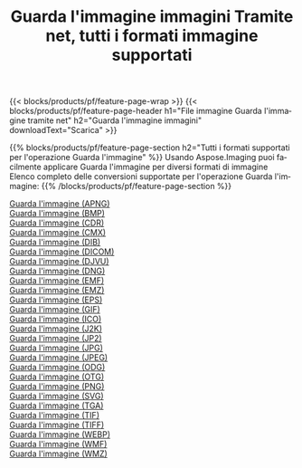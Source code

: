 ﻿---
title: Guarda l'immagine immagini Tramite net, tutti i formati immagine supportati 
weight: 3920
url: /it/net/viewer 
lang: it
langdirlevel: 2
locales: zh-hans,ja,it,ru,de,es,fr,nl,id,lt,pl,pt,vi,tr,ko,zh-hant,ar,hi,th,sv,cs,uk,he
description: Usando Aspose.Imaging puoi facilmente Guarda l'immagine immagini tramite net
---

{{< blocks/products/pf/feature-page-wrap >}}
{{< blocks/products/pf/feature-page-header h1="File immagine Guarda l'immagine tramite net" h2="Guarda l'immagine immagini" downloadText="Scarica" >}}


{{% blocks/products/pf/feature-page-section  h2="Tutti i formati supportati per l'operazione Guarda l'immagine" %}}
Usando Aspose.Imaging puoi facilmente applicare Guarda l'immagine per diversi formati di immagine
<br/>
Elenco completo delle conversioni supportate per l'operazione Guarda l'immagine:
{{% /blocks/products/pf/feature-page-section %}}
<div class="container-fluid productfamilypage bg-gray">
    <div class="convertypes bg-gray agp-content section">
        <div class="container">
		<div class="row other-converters">
		    <div class='col-md-2 other-converter remove-lp remove-rp'><a href="/imaging/it/net/viewer/apng" >Guarda l'immagine (APNG)</a></div><div class='col-md-2 other-converter remove-lp remove-rp'><a href="/imaging/it/net/viewer/bmp" >Guarda l'immagine (BMP)</a></div><div class='col-md-2 other-converter remove-lp remove-rp'><a href="/imaging/it/net/viewer/cdr" >Guarda l'immagine (CDR)</a></div><div class='col-md-2 other-converter remove-lp remove-rp'><a href="/imaging/it/net/viewer/cmx" >Guarda l'immagine (CMX)</a></div><div class='col-md-2 other-converter remove-lp remove-rp'><a href="/imaging/it/net/viewer/dib" >Guarda l'immagine (DIB)</a></div><div class='col-md-2 other-converter remove-lp remove-rp'><a href="/imaging/it/net/viewer/dicom" >Guarda l'immagine (DICOM)</a></div><div class='col-md-2 other-converter remove-lp remove-rp'><a href="/imaging/it/net/viewer/djvu" >Guarda l'immagine (DJVU)</a></div><div class='col-md-2 other-converter remove-lp remove-rp'><a href="/imaging/it/net/viewer/dng" >Guarda l'immagine (DNG)</a></div><div class='col-md-2 other-converter remove-lp remove-rp'><a href="/imaging/it/net/viewer/emf" >Guarda l'immagine (EMF)</a></div><div class='col-md-2 other-converter remove-lp remove-rp'><a href="/imaging/it/net/viewer/emz" >Guarda l'immagine (EMZ)</a></div><div class='col-md-2 other-converter remove-lp remove-rp'><a href="/imaging/it/net/viewer/eps" >Guarda l'immagine (EPS)</a></div><div class='col-md-2 other-converter remove-lp remove-rp'><a href="/imaging/it/net/viewer/gif" >Guarda l'immagine (GIF)</a></div><div class='col-md-2 other-converter remove-lp remove-rp'><a href="/imaging/it/net/viewer/ico" >Guarda l'immagine (ICO)</a></div><div class='col-md-2 other-converter remove-lp remove-rp'><a href="/imaging/it/net/viewer/j2k" >Guarda l'immagine (J2K)</a></div><div class='col-md-2 other-converter remove-lp remove-rp'><a href="/imaging/it/net/viewer/jp2" >Guarda l'immagine (JP2)</a></div><div class='col-md-2 other-converter remove-lp remove-rp'><a href="/imaging/it/net/viewer/jpg" >Guarda l'immagine (JPG)</a></div><div class='col-md-2 other-converter remove-lp remove-rp'><a href="/imaging/it/net/viewer/jpeg" >Guarda l'immagine (JPEG)</a></div><div class='col-md-2 other-converter remove-lp remove-rp'><a href="/imaging/it/net/viewer/odg" >Guarda l'immagine (ODG)</a></div><div class='col-md-2 other-converter remove-lp remove-rp'><a href="/imaging/it/net/viewer/otg" >Guarda l'immagine (OTG)</a></div><div class='col-md-2 other-converter remove-lp remove-rp'><a href="/imaging/it/net/viewer/png" >Guarda l'immagine (PNG)</a></div><div class='col-md-2 other-converter remove-lp remove-rp'><a href="/imaging/it/net/viewer/svg" >Guarda l'immagine (SVG)</a></div><div class='col-md-2 other-converter remove-lp remove-rp'><a href="/imaging/it/net/viewer/tga" >Guarda l'immagine (TGA)</a></div><div class='col-md-2 other-converter remove-lp remove-rp'><a href="/imaging/it/net/viewer/tif" >Guarda l'immagine (TIF)</a></div><div class='col-md-2 other-converter remove-lp remove-rp'><a href="/imaging/it/net/viewer/tiff" >Guarda l'immagine (TIFF)</a></div><div class='col-md-2 other-converter remove-lp remove-rp'><a href="/imaging/it/net/viewer/webp" >Guarda l'immagine (WEBP)</a></div><div class='col-md-2 other-converter remove-lp remove-rp'><a href="/imaging/it/net/viewer/wmf" >Guarda l'immagine (WMF)</a></div><div class='col-md-2 other-converter remove-lp remove-rp'><a href="/imaging/it/net/viewer/wmz" >Guarda l'immagine (WMZ)</a></div>
                </div>
        </div>
    </div>
</div>
<br/>
